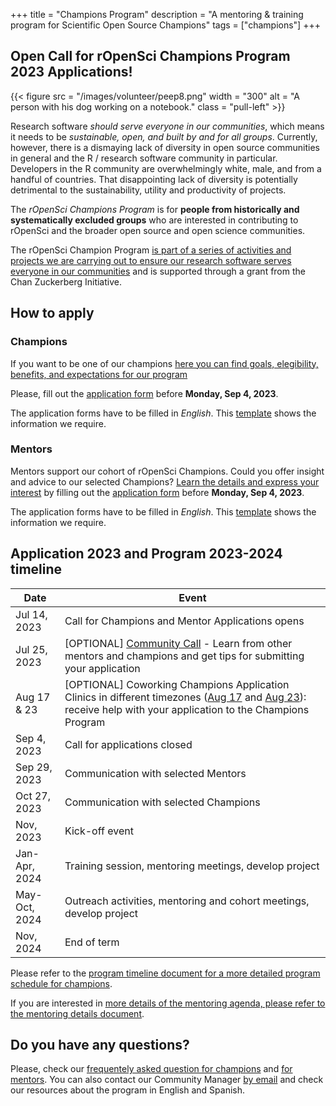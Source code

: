 +++
title = "Champions Program"
description = "A mentoring & training program for Scientific Open Source Champions"
tags = ["champions"]
+++


## Open Call for rOpenSci Champions Program 2023 Applications! 

{{< figure src = "/images/volunteer/peep8.png" width = "300" alt = "A person with his dog working on a notebook." class = "pull-left" >}}

Research software *should serve everyone in our communities*, which means it needs to be *sustainable, open, and built by and for all groups*. Currently, however, there is a dismaying lack of diversity in open source communities in general and the R / research software community in particular. Developers in the R community are overwhelmingly white, male, and from a handful of countries. That disappointing lack of diversity is potentially detrimental to the sustainability, utility and productivity of projects.

The *rOpenSci Champions Program* is for **people from historically and systematically excluded groups** who are interested in contributing to rOpenSci and the broader open source and open science communities.

The rOpenSci Champion Program [is part of a series of activities and projects we are carrying out to ensure our research software serves everyone in our communities](/blog/2021/12/20/inclusive-leadership-program/) and is supported through a grant from the Chan Zuckerberg Initiative.


## How to apply

### Champions

If you want to be one of our champions [here you can find goals, elegibility, benefits, and expectations for our program](programdetails_2023)

Please, fill out the [application form](https://airtable.com/shrAsYlSXU0coJ5Ld) before __Monday, Sep 4, 2023__.

The application forms have to be filled in _English_. This [template](/champions/files/champions_template) shows the information we require.

### Mentors

Mentors support our cohort of rOpenSci Champions. Could you offer insight and advice to our selected Champions? [Learn the details and express your interest](programdetailsmentors_2023) by filling out the [application form](https://airtable.com/shrlrLdQbb4wphosK) before __Monday, Sep 4, 2023__.

The application forms have to be filled in _English_. This [template](/champions/files/mentors_champions_template) shows the information we require. 


## Application 2023 and Program 2023-2024 timeline

|Date|Event|
|----|-----|
|Jul 14, 2023|Call for Champions and Mentor Applications opens|
|Jul 25, 2023| [OPTIONAL] [Community Call](/commcalls/july2023-championprogram/) - Learn from other mentors and champions and get tips for submitting your application |
|Aug 17 & 23| [OPTIONAL] Coworking Champions Application Clinics in different timezones ([Aug 17](/events/coworking-2023-08-17/) and [Aug 23](/events/coworking-2023-08-23/)): receive help with your application to the Champions Program |
|Sep 4, 2023|Call for applications closed|
|Sep 29, 2023|Communication with selected Mentors |
|Oct 27, 2023|Communication with selected Champions |
|Nov, 2023   |Kick-off event |
|Jan-Apr, 2024 | Training session, mentoring meetings, develop project |
|May-Oct, 2024 | Outreach activities, mentoring and cohort meetings, develop project|
|Nov, 2024 |End of term|

Please refer to the [program timeline document for a more detailed program schedule for champions](program_timeline_2023).  

If you are interested in [more details of the mentoring agenda, please refer to the mentoring details document](programdetailsmentors_2023/#expectations). 

## Do you have any questions?

Please, check our [frequentely asked question for champions](/champions/programdetails_2023/#frequently-asked-questions) and [for mentors](programdetailsmentors_2023/#frequently-asked-questions).  You can also contact our Community Manager [by email](mailto:yabellini@ropensci.org) and check our resources about the program in English and Spanish.
